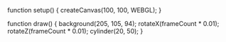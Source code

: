 function setup() {
  createCanvas(100, 100, WEBGL);
}

function draw() {
  background(205, 105, 94);
  rotateX(frameCount * 0.01);
  rotateZ(frameCount * 0.01);
  cylinder(20, 50);
}
